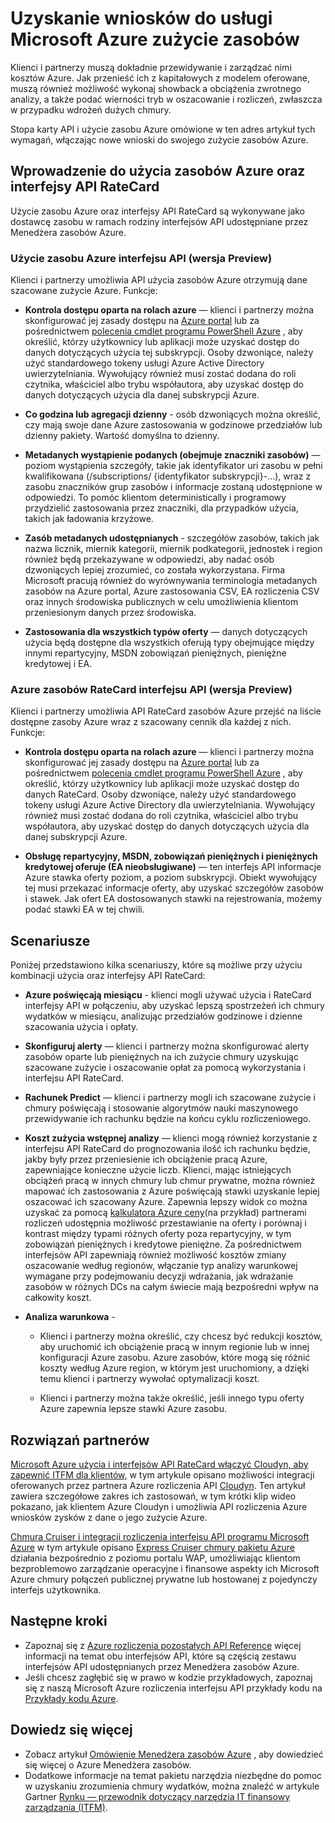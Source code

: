 <properties
   pageTitle="Uzyskanie wniosków do usługi Microsoft Azure zużycie zasobów | Microsoft Azure"
   description="Zawiera omówienie zastosowania rozliczenia Azure i interfejsów API RateCard, które służą do tworzenia spostrzeżeń zużycie zasobów Azure i trendów."
   services=""
   documentationCenter=""
   authors="BryanLa"
   manager="mbaldwin"
   editor=""
   tags="billing"/>

<tags
   ms.service="billing"
   ms.devlang="na"
   ms.topic="article"
   ms.tgt_pltfrm="na"
   ms.workload="billing"
   ms.date="08/16/2016"
   ms.author="mobandyo;bryanla"/>

# <a name="gain-insights-into-your-microsoft-azure-resource-consumption"></a>Uzyskanie wniosków do usługi Microsoft Azure zużycie zasobów

Klienci i partnerzy muszą dokładnie przewidywanie i zarządzać nimi kosztów Azure.  Jak przenieść ich z kapitałowych z modelem oferowane, muszą również możliwość wykonaj showback a obciążenia zwrotnego analizy, a także podać wierności tryb w oszacowanie i rozliczeń, zwłaszcza w przypadku wdrożeń dużych chmury.

Stopa karty API i użycie zasobu Azure omówione w ten adres artykuł tych wymagań, włączając nowe wnioski do swojego zużycie zasobów Azure.  

## <a name="introducing-the-azure-resource-usage-and-ratecard-apis"></a>Wprowadzenie do użycia zasobów Azure oraz interfejsy API RateCard

Użycie zasobu Azure oraz interfejsy API RateCard są wykonywane jako dostawcę zasobu w ramach rodziny interfejsów API udostępniane przez Menedżera zasobów Azure.  

### <a name="azure-resource-usage-api-preview"></a>Użycie zasobu Azure interfejsu API (wersja Preview)
Klienci i partnerzy umożliwia API użycia zasobów Azure otrzymują dane szacowane zużycie Azure. Funkcje:

- **Kontrola dostępu oparta na rolach azure** — klienci i partnerzy można skonfigurować jej zasady dostępu na [Azure portal](https://portal.azure.com) lub za pośrednictwem [polecenia cmdlet programu PowerShell Azure](powershell-install-configure.md) , aby określić, którzy użytkownicy lub aplikacji może uzyskać dostęp do danych dotyczących użycia tej subskrypcji. Osoby dzwoniące, należy użyć standardowego tokeny usługi Azure Active Directory uwierzytelniania. Wywołujący również musi zostać dodana do roli czytnika, właściciel albo trybu współautora, aby uzyskać dostęp do danych dotyczących użycia dla danej subskrypcji Azure.

- **Co godzina lub agregacji dzienny** - osób dzwoniących można określić, czy mają swoje dane Azure zastosowania w godzinowe przedziałów lub dzienny pakiety. Wartość domyślna to dzienny.

- **Metadanych wystąpienie podanych (obejmuje znaczniki zasobów)** — poziom wystąpienia szczegóły, takie jak identyfikator uri zasobu w pełni kwalifikowana (/subscriptions/ {identyfikator subskrypcji}-...), wraz z zasobu znaczników grup zasobów i informacje zostaną udostępnione w odpowiedzi. To pomóc klientom deterministically i programowy przydzielić zastosowania przez znaczniki, dla przypadków użycia, takich jak ładowania krzyżowe.

- **Zasób metadanych udostępnianych** - szczegółów zasobów, takich jak nazwa licznik, miernik kategorii, miernik podkategorii, jednostek i region również będą przekazywane w odpowiedzi, aby nadać osób dzwoniących lepiej zrozumieć, co została wykorzystana. Firma Microsoft pracują również do wyrównywania terminologia metadanych zasobów na Azure portal, Azure zastosowania CSV, EA rozliczenia CSV oraz innych środowiska publicznych w celu umożliwienia klientom przeniesionym danych przez środowiska.

- **Zastosowania dla wszystkich typów oferty** — danych dotyczących użycia będą dostępne dla wszystkich oferują typy obejmujące między innymi repartycyjny, MSDN zobowiązań pieniężnych, pieniężne kredytowej i EA.

### <a name="azure-resource-ratecard-api-preview"></a>Azure zasobów RateCard interfejsu API (wersja Preview)
Klienci i partnerzy umożliwia API RateCard zasobów Azure przejść na liście dostępne zasoby Azure wraz z szacowany cennik dla każdej z nich. Funkcje:

- **Kontrola dostępu oparta na rolach azure** — klienci i partnerzy można skonfigurować jej zasady dostępu na [Azure portal](https://portal.azure.com) lub za pośrednictwem [polecenia cmdlet programu PowerShell Azure](powershell-install-configure.md) , aby określić, którzy użytkownicy lub aplikacji może uzyskać dostęp do danych RateCard. Osoby dzwoniące, należy użyć standardowego tokeny usługi Azure Active Directory dla uwierzytelniania. Wywołujący również musi zostać dodana do roli czytnika, właściciel albo trybu współautora, aby uzyskać dostęp do danych dotyczących użycia dla danej subskrypcji Azure.

- **Obsługę repartycyjny, MSDN, zobowiązań pieniężnych i pieniężnych kredytowej oferuje (EA nieobsługiwane)** — ten interfejs API informacje Azure stawka oferty poziom, a poziom subskrypcji.  Obiekt wywołujący tej musi przekazać informacje oferty, aby uzyskać szczegółów zasobów i stawek.  Jak ofert EA dostosowanych stawki na rejestrowania, możemy podać stawki EA w tej chwili.

## <a name="scenarios"></a>Scenariusze

Poniżej przedstawiono kilka scenariuszy, które są możliwe przy użyciu kombinacji użycia oraz interfejsy API RateCard:

- **Azure poświęcają miesiącu** - klienci mogli używać użycia i RateCard interfejsy API w połączeniu, aby uzyskać lepszą spostrzeżeń ich chmury wydatków w miesiącu, analizując przedziałów godzinowe i dzienne szacowania użycia i opłaty.

- **Skonfiguruj alerty** — klienci i partnerzy można skonfigurować alerty zasobów oparte lub pieniężnych na ich zużycie chmury uzyskując szacowane zużycie i oszacowanie opłat za pomocą wykorzystania i interfejsu API RateCard.

- **Rachunek Predict** — klienci i partnerzy mogli ich szacowane zużycie i chmury poświęcają i stosowanie algorytmów nauki maszynowego przewidywanie ich rachunku będzie na końcu cyklu rozliczeniowego.

- **Koszt zużycia wstępnej analizy** — klienci mogą również korzystanie z interfejsu API RateCard do prognozowania ilość ich rachunku będzie, jakby były przez przeniesienie ich obciążenie pracą Azure, zapewniające konieczne użycie liczb. Klienci, mając istniejących obciążeń pracą w innych chmury lub chmur prywatne, można również mapować ich zastosowania z Azure poświęcają stawki uzyskanie lepiej oszacować ich szacowany Azure. Zapewnia lepszy widok co można uzyskać za pomocą [kalkulatora Azure ceny](https://azure.microsoft.com/pricing/calculator/)(na przykład) partnerami rozliczeń udostępnia możliwość przestawianie na oferty i porównaj i kontrast między typami różnych oferty poza repartycyjny, w tym zobowiązań pieniężnych i kredytowe pieniężne. Za pośrednictwem interfejsów API zapewniają również możliwość kosztów zmiany oszacowanie według regionów, włączanie typ analizy warunkowej wymagane przy podejmowaniu decyzji wdrażania, jak wdrażanie zasobów w różnych DCs na całym świecie mają bezpośredni wpływ na całkowity koszt.

- **Analiza warunkowa** -

    - Klienci i partnerzy można określić, czy chcesz być redukcji kosztów, aby uruchomić ich obciążenie pracą w innym regionie lub w innej konfiguracji Azure zasobu. Azure zasobów, które mogą się różnić koszty według Azure region, w którym jest uruchomiony, a dzięki temu klienci i partnerzy wywołać optymalizacji koszt.

    - Klienci i partnerzy można także określić, jeśli innego typu oferty Azure zapewnia lepsze stawki Azure zasobu.

## <a name="partner-solutions"></a>Rozwiązań partnerów

[Microsoft Azure użycia i interfejsów API RateCard włączyć Cloudyn, aby zapewnić ITFM dla klientów,](billing-usage-rate-card-partner-solution-cloudyn.md) w tym artykule opisano możliwości integracji oferowanych przez partnera Azure rozliczenia API [Cloudyn](https://www.cloudyn.com/microsoft-azure/).  Ten artykuł zawiera szczegółowe zakres ich zastosowań, w tym krótki klip wideo pokazano, jak klientem Azure Cloudyn i umożliwia API rozliczenia Azure wniosków zysków z dane o jego zużycie Azure.

[Chmura Cruiser i integracji rozliczenia interfejsu API programu Microsoft Azure](billing-usage-rate-card-partner-solution-cloudcruiser.md) w tym artykule opisano [Express Cruiser chmury pakietu Azure](http://www.cloudcruiser.com/partners/microsoft/) działania bezpośrednio z poziomu portalu WAP, umożliwiając klientom bezproblemowo zarządzanie operacyjne i finansowe aspekty ich Microsoft Azure chmury połączeń publicznej prywatne lub hostowanej z pojedynczy interfejs użytkownika.   

## <a name="next-steps"></a>Następne kroki
+ Zapoznaj się z [Azure rozliczenia pozostałych API Reference](https://msdn.microsoft.com/library/azure/1ea5b323-54bb-423d-916f-190de96c6a3c) więcej informacji na temat obu interfejsów API, które są częścią zestawu interfejsów API udostępnianych przez Menedżera zasobów Azure.
+ Jeśli chcesz zagłębić się w prawo w kodzie przykładowych, zapoznaj się z naszą Microsoft Azure rozliczenia interfejsu API przykłady kodu na [Przykłady kodu Azure](https://azure.microsoft.com/documentation/samples/?term=billing).

## <a name="learn-more"></a>Dowiedz się więcej
+ Zobacz artykuł [Omówienie Menedżera zasobów Azure](azure-resource-manager/resource-group-overview.md) , aby dowiedzieć się więcej o Azure Menedżera zasobów.
+ Dodatkowe informacje na temat pakietu narzędzia niezbędne do pomoc w uzyskaniu zrozumienia chmury wydatków, można znaleźć w artykule Gartner [Rynku — przewodnik dotyczący narzędzia IT finansowy zarządzania (ITFM)](http://www.gartner.com/technology/reprints.do?id=1-212F7AL&ct=140909&st=sb).
